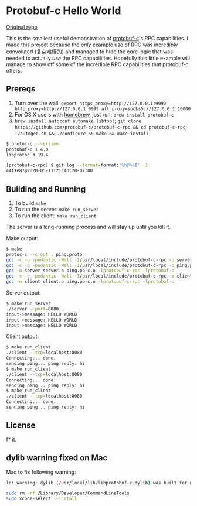 # Protobuf-c Hello World

[Original repo](https://github.com/ox/protobuf-c-hello-world)

This is the smallest useful demonstration of [protobuf-c](https://github.com/protobuf-c/protobuf-c)'s RPC capabilities. I made this project because the _only_ [example use of RPC](https://github.com/protobuf-c/protobuf-c/wiki/Examples) was incredibly convoluted (复杂难懂的) and managed to hide the core logic that was needed to actually _use_ the RPC capabilities. Hopefully this little example will manage to show off some of the incredible RPC capabilities that protobuf-c offers.

## Prereqs

1. Turn over the wall: `export https_proxy=http://127.0.0.1:9999 http_proxy=http://127.0.0.1:9999 all_proxy=socks5://127.0.0.1:10000`
1. For OS X users with [homebrew](http://mxcl.github.io/homebrew/), just run: `brew install protobuf-c`
1. `brew install autoconf automake libtool`; `git clone https://github.com/protobuf-c/protobuf-c-rpc && cd protobuf-c-rpc`; `./autogen.sh && ./configure && make && make install`

```sh
$ protoc-c --version
protobuf-c 1.4.0
libprotoc 3.19.4

[protobuf-c-rpc] $ git log --format=format:'%h@%aI' -1
44f1e87@2020-05-11T21:43:20-07:00
```

## Building and Running

1. To build `make`
2. To run the server: `make run_server`
3. To run the client: `make run_client`

The server is a long-running process and will stay up until you kill it.

Make output:

```sh
$ make
protoc-c --c_out . ping.proto
gcc -c -g -pedantic -Wall -I/usr/local/include/protobuf-c-rpc -o server.o -c server.c
gcc -c -g -pedantic -Wall -I/usr/local/include/protobuf-c-rpc -o ping.pb-c.o -c ping.pb-c.c
gcc -o server server.o ping.pb-c.o -lprotobuf-c-rpc -lprotobuf-c
gcc -c -g -pedantic -Wall -I/usr/local/include/protobuf-c-rpc -o client.o -c client.c
gcc -o client client.o ping.pb-c.o -lprotobuf-c-rpc -lprotobuf-c
```

Server output:

```sh
$ make run_server
./server --port=8080
input->message: HELLO WORLD
input->message: HELLO WORLD
input->message: HELLO WORLD
```

Client output:

```sh
$ make run_client
./client --tcp=localhost:8080
Connecting... done.
sending ping... ping reply: hi
$ make run_client
./client --tcp=localhost:8080
Connecting... done.
sending ping... ping reply: hi
$ make run_client
./client --tcp=localhost:8080
Connecting... done.
sending ping... ping reply: hi
```

## License

f* it.

## dylib warning fixed on Mac

Mac to fix following warning:

```sh
ld: warning: dylib (/usr/local/lib/libprotobuf-c.dylib) was built for newer macOS version (12.0) than being linked (11.3)
```

```sh
sudo rm -rf /Library/Developer/CommandLineTools
sudo xcode-select --install
```
